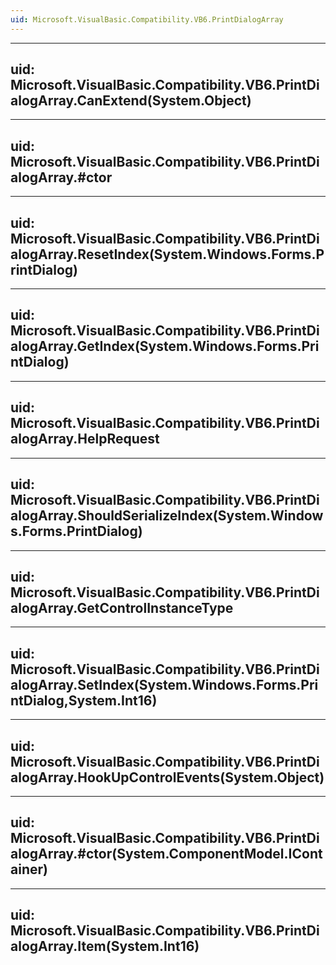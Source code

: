 ```yaml
---
uid: Microsoft.VisualBasic.Compatibility.VB6.PrintDialogArray
---
```


---
uid: Microsoft.VisualBasic.Compatibility.VB6.PrintDialogArray.CanExtend(System.Object)
---

---
uid: Microsoft.VisualBasic.Compatibility.VB6.PrintDialogArray.#ctor
---

---
uid: Microsoft.VisualBasic.Compatibility.VB6.PrintDialogArray.ResetIndex(System.Windows.Forms.PrintDialog)
---

---
uid: Microsoft.VisualBasic.Compatibility.VB6.PrintDialogArray.GetIndex(System.Windows.Forms.PrintDialog)
---

---
uid: Microsoft.VisualBasic.Compatibility.VB6.PrintDialogArray.HelpRequest
---

---
uid: Microsoft.VisualBasic.Compatibility.VB6.PrintDialogArray.ShouldSerializeIndex(System.Windows.Forms.PrintDialog)
---

---
uid: Microsoft.VisualBasic.Compatibility.VB6.PrintDialogArray.GetControlInstanceType
---

---
uid: Microsoft.VisualBasic.Compatibility.VB6.PrintDialogArray.SetIndex(System.Windows.Forms.PrintDialog,System.Int16)
---

---
uid: Microsoft.VisualBasic.Compatibility.VB6.PrintDialogArray.HookUpControlEvents(System.Object)
---

---
uid: Microsoft.VisualBasic.Compatibility.VB6.PrintDialogArray.#ctor(System.ComponentModel.IContainer)
---

---
uid: Microsoft.VisualBasic.Compatibility.VB6.PrintDialogArray.Item(System.Int16)
---
